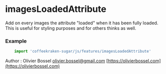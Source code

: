# imagesLoadedAttribute

Add on every images the attribute "loaded" when it has been fully loaded. This is useful
for styling purposes and for others thinks as well.

### Example
```js
	import 'coffeekraken-sugar/js/features/imagesLoadedAttribute'
```
Author : Olivier Bossel [olivier.bossel@gmail.com](mailto:olivier.bossel@gmail.com) [https://olivierbossel.com](https://olivierbossel.com)